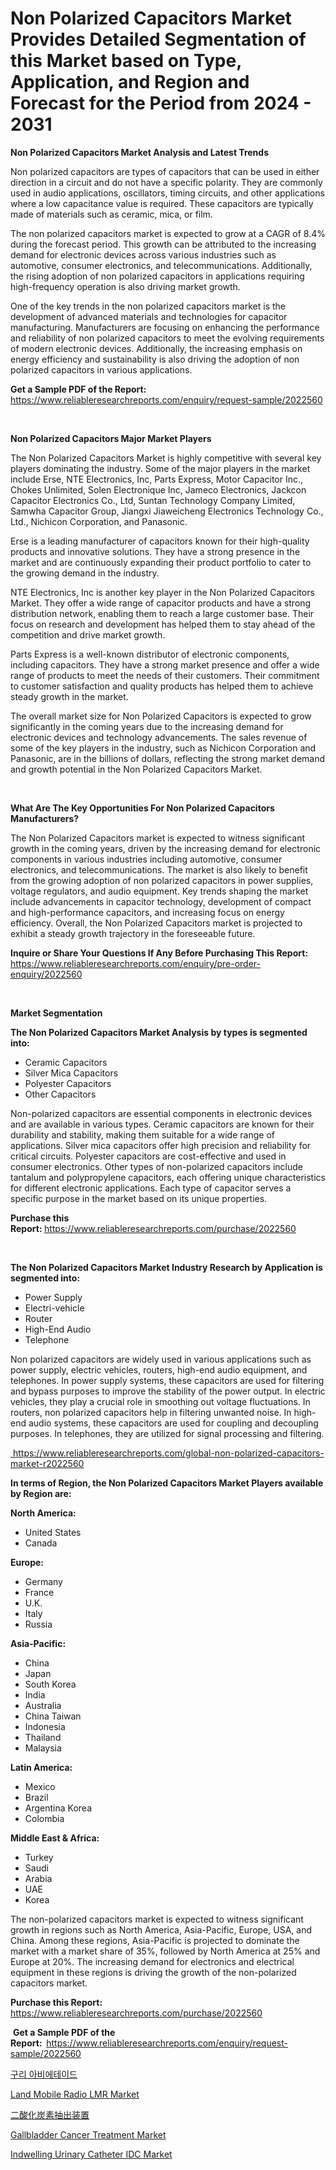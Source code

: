 <p><h1>Non Polarized Capacitors Market Provides Detailed Segmentation of this Market based on Type, Application, and Region and Forecast for the Period from 2024 - 2031</h1></p><p><strong>Non Polarized Capacitors Market Analysis and Latest Trends</strong></p>
<p><p>Non polarized capacitors are types of capacitors that can be used in either direction in a circuit and do not have a specific polarity. They are commonly used in audio applications, oscillators, timing circuits, and other applications where a low capacitance value is required. These capacitors are typically made of materials such as ceramic, mica, or film.</p><p>The non polarized capacitors market is expected to grow at a CAGR of 8.4% during the forecast period. This growth can be attributed to the increasing demand for electronic devices across various industries such as automotive, consumer electronics, and telecommunications. Additionally, the rising adoption of non polarized capacitors in applications requiring high-frequency operation is also driving market growth.</p><p>One of the key trends in the non polarized capacitors market is the development of advanced materials and technologies for capacitor manufacturing. Manufacturers are focusing on enhancing the performance and reliability of non polarized capacitors to meet the evolving requirements of modern electronic devices. Additionally, the increasing emphasis on energy efficiency and sustainability is also driving the adoption of non polarized capacitors in various applications.</p></p>
<p><strong>Get a Sample PDF of the Report:&nbsp;</strong> <a href="https://www.reliableresearchreports.com/enquiry/request-sample/2022560">https://www.reliableresearchreports.com/enquiry/request-sample/2022560</a></p>
<p>&nbsp;</p>
<p><strong>Non Polarized Capacitors Major Market Players</strong></p>
<p><p>The Non Polarized Capacitors Market is highly competitive with several key players dominating the industry. Some of the major players in the market include Erse, NTE Electronics, Inc, Parts Express, Motor Capacitor Inc., Chokes Unlimited, Solen Electronique Inc, Jameco Electronics, Jackcon Capacitor Electronics Co., Ltd, Suntan Technology Company Limited, Samwha Capacitor Group, Jiangxi Jiaweicheng Electronics Technology Co., Ltd., Nichicon Corporation, and Panasonic.</p><p>Erse is a leading manufacturer of capacitors known for their high-quality products and innovative solutions. They have a strong presence in the market and are continuously expanding their product portfolio to cater to the growing demand in the industry.</p><p>NTE Electronics, Inc is another key player in the Non Polarized Capacitors Market. They offer a wide range of capacitor products and have a strong distribution network, enabling them to reach a large customer base. Their focus on research and development has helped them to stay ahead of the competition and drive market growth.</p><p>Parts Express is a well-known distributor of electronic components, including capacitors. They have a strong market presence and offer a wide range of products to meet the needs of their customers. Their commitment to customer satisfaction and quality products has helped them to achieve steady growth in the market.</p><p>The overall market size for Non Polarized Capacitors is expected to grow significantly in the coming years due to the increasing demand for electronic devices and technology advancements. The sales revenue of some of the key players in the industry, such as Nichicon Corporation and Panasonic, are in the billions of dollars, reflecting the strong market demand and growth potential in the Non Polarized Capacitors Market.</p></p>
<p>&nbsp;</p>
<p><strong>What Are The Key Opportunities For Non Polarized Capacitors Manufacturers?</strong></p>
<p><p>The Non Polarized Capacitors market is expected to witness significant growth in the coming years, driven by the increasing demand for electronic components in various industries including automotive, consumer electronics, and telecommunications. The market is also likely to benefit from the growing adoption of non polarized capacitors in power supplies, voltage regulators, and audio equipment. Key trends shaping the market include advancements in capacitor technology, development of compact and high-performance capacitors, and increasing focus on energy efficiency. Overall, the Non Polarized Capacitors market is projected to exhibit a steady growth trajectory in the foreseeable future.</p></p>
<p><strong>Inquire or Share Your Questions If Any Before Purchasing This Report:</strong> <a href="https://www.reliableresearchreports.com/enquiry/pre-order-enquiry/2022560">https://www.reliableresearchreports.com/enquiry/pre-order-enquiry/2022560</a></p>
<p>&nbsp;</p>
<p><strong>Market Segmentation</strong></p>
<p><strong>The Non Polarized Capacitors Market Analysis by types is segmented into:</strong></p>
<p><ul><li>Ceramic Capacitors</li><li>Silver Mica Capacitors</li><li>Polyester Capacitors</li><li>Other Capacitors</li></ul></p>
<p><p>Non-polarized capacitors are essential components in electronic devices and are available in various types. Ceramic capacitors are known for their durability and stability, making them suitable for a wide range of applications. Silver mica capacitors offer high precision and reliability for critical circuits. Polyester capacitors are cost-effective and used in consumer electronics. Other types of non-polarized capacitors include tantalum and polypropylene capacitors, each offering unique characteristics for different electronic applications. Each type of capacitor serves a specific purpose in the market based on its unique properties.</p></p>
<p><strong>Purchase this Report:&nbsp;</strong><a href="https://www.reliableresearchreports.com/purchase/2022560">https://www.reliableresearchreports.com/purchase/2022560</a></p>
<p>&nbsp;</p>
<p><strong>The Non Polarized Capacitors Market Industry Research by Application is segmented into:</strong></p>
<p><ul><li>Power Supply</li><li>Electri-vehicle</li><li>Router</li><li>High-End Audio</li><li>Telephone</li></ul></p>
<p><p>Non polarized capacitors are widely used in various applications such as power supply, electric vehicles, routers, high-end audio equipment, and telephones. In power supply systems, these capacitors are used for filtering and bypass purposes to improve the stability of the power output. In electric vehicles, they play a crucial role in smoothing out voltage fluctuations. In routers, non polarized capacitors help in filtering unwanted noise. In high-end audio systems, these capacitors are used for coupling and decoupling purposes. In telephones, they are utilized for signal processing and filtering.</p></p>
<p><a href="https://www.reliableresearchreports.com/global-non-polarized-capacitors-market-r2022560">&nbsp;https://www.reliableresearchreports.com/global-non-polarized-capacitors-market-r2022560</a></p>
<p><strong>In terms of Region, the Non Polarized Capacitors Market Players available by Region are:</strong></p>
<p>
    <p> <strong> North America: </strong>
        <ul>
            <li>United States</li>
            <li>Canada</li>
        </ul>
        </p> 
    <p> <strong> Europe: </strong>
        <ul>
            <li>Germany</li>
            <li>France</li>
            <li>U.K.</li>
            <li>Italy</li>
            <li>Russia</li>
        </ul>
        </p> 
    <p> <strong> Asia-Pacific: </strong>
        <ul>
            <li>China</li>
            <li>Japan</li>
            <li>South Korea</li>
            <li>India</li>
            <li>Australia</li>
            <li>China Taiwan</li>
            <li>Indonesia</li>
            <li>Thailand</li>
            <li>Malaysia</li>
        </ul>
        </p> 
    <p> <strong> Latin America: </strong>
        <ul>
            <li>Mexico</li>
            <li>Brazil</li>
            <li>Argentina Korea</li>
            <li>Colombia</li>
        </ul>
        </p> 
    <p> <strong> Middle East & Africa: </strong>
        <ul>
            <li>Turkey</li>
            <li>Saudi</li>
            <li>Arabia</li>
            <li>UAE</li>
            <li>Korea</li>
        </ul>
    </p>
    </p>
<p><p>The non-polarized capacitors market is expected to witness significant growth in regions such as North America, Asia-Pacific, Europe, USA, and China. Among these regions, Asia-Pacific is projected to dominate the market with a market share of 35%, followed by North America at 25% and Europe at 20%. The increasing demand for electronics and electrical equipment in these regions is driving the growth of the non-polarized capacitors market.</p></p>
<p><strong>Purchase this Report: </strong><a href="https://www.reliableresearchreports.com/purchase/2022560">https://www.reliableresearchreports.com/purchase/2022560</a></p>
<p>&nbsp;<strong>Get a Sample PDF of the Report:&nbsp;&nbsp;</strong><a href="https://www.reliableresearchreports.com/enquiry/request-sample/2022560">https://www.reliableresearchreports.com/enquiry/request-sample/2022560</a></p>
<p><strong></strong></p>
<p><p><a href="https://github.com/darrellockm3ytan895656/Market-Research-Report-List-1/blob/main/720188552134.md">구리 아비에테이드</a></p><p><a href="https://github.com/shotows/Market-Research-Report-List-2/blob/main/land-mobile-radio-lmr-market.md">Land Mobile Radio LMR Market</a></p><p><a href="https://github.com/RaeJenkins1952/Market-Research-Report-List-1/blob/main/810771654749.md">二酸化炭素抽出装置</a></p><p><a href="https://www.linkedin.com/pulse/gallbladder-cancer-treatment-market-outlook-industry-overview-zvkpf">Gallbladder Cancer Treatment Market</a></p><p><a href="https://github.com/Sinjinluong3e0awx2m195k76/Market-Research-Report-List-2/blob/main/indwelling-urinary-catheter-idc-market.md">Indwelling Urinary Catheter IDC Market</a></p></p>
